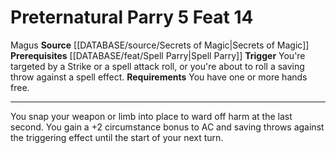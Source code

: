 ﻿---
actions: '[reaction]'
feat: Preternatural Parry
id: '2879'
level: '14'
name: Preternatural Parry
prerequisite: '[[DATABASE/feat/Spell Parry|Spell Parry]]'
rarity: Common
requirement: You have one or more hands free.
source: '[[DATABASE/source/Secrets of Magic|Secrets of Magic]]'
trait:
- '[[DATABASE/trait/Magus|Magus]]'
trigger: You're targeted by a Strike or a spell attack roll, or you're about to roll
  a saving throw against aspell effect.
type: Feat

---
# Preternatural Parry <span class="action-icon">5</span> <span class="item-type">Feat 14</span>

<span class="item-trait">Magus</span>
**Source** [[DATABASE/source/Secrets of Magic|Secrets of Magic]] 
**Prerequisites** [[DATABASE/feat/Spell Parry|Spell Parry]]
**Trigger** You're targeted by a Strike or a spell attack roll, or you're about to roll a saving throw against a spell effect.
**Requirements** You have one or more hands free.

---
You snap your weapon or limb into place to ward off harm at the last second. You gain a +2 circumstance bonus to AC and saving throws against the triggering effect until the start of your next turn.